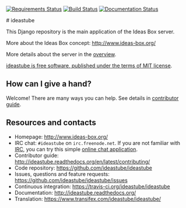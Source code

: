 [![Requirements Status](https://requires.io/github/ideastube/ideastube/requirements.svg?branch=master)](https://requires.io/github/ideastube/ideastube/requirements/?branch=master) [![Build Status](https://travis-ci.org/ideastube/ideastube.svg?branch=master)](https://travis-ci.org/ideastube/ideastube) [![Documentation Status](http://readthedocs.org/projects/ideastube/badge/?version=latest)](http://ideastube.readthedocs.org/en/latest/?badge=latest)

# ideastube

This Django repository is the main application of the Ideas Box server.

More about the Ideas Box concept: http://www.ideas-box.org/

More details about the server in the [overview](https://github.com/ideastube/ideastube/wiki/Server-Overview).

[ideastube is free software, published under the terms of MIT license](https://github.com/ideastube/ideastube/LICENSE.md).

## How can I give a hand?

Welcome! There are many ways you can help. See details in
[contributor guide](http://ideastube.readthedocs.org/en/latest/contributing/).

## Resources and contacts

* Homepage: http://www.ideas-box.org/
* IRC chat: `#ideastube` on `irc.freenode.net`. If you are not familiar with
  [IRC](https://en.wikipedia.org/wiki/Internet_Relay_Chat), you can try
  this simple [online chat application](https://kiwiirc.com/client/irc.freenode.net/?nick=new-user|?#ideastube).
* Contributor guide: http://ideastube.readthedocs.org/en/latest/contributing/
* Code repository: https://github.com/ideastube/ideastube
* Issues, questions and feature requests:
  https://github.com/ideastube/ideastube/issues
* Continuous integration: https://travis-ci.org/ideastube/ideastube
* Documentation: http://ideastube.readthedocs.org/
* Translation: https://www.transifex.com/ideastube/ideastube/
